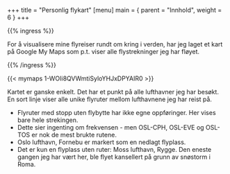 +++
title = "Personlig flykart"
[menu]
main = { parent = "Innhold", weight = 6 }
+++

{{% ingress %}}

For å visualisere mine flyreiser rundt om kring i verden, har jeg laget et kart på Google My Maps
som p.t. viser alle flystrekninger jeg har fløyet.

{{% /ingress %}}

{{< mymaps 1-WOIi8QVWmtiSyloYHJxDPYAIR0 >}}

Kartet er ganske enkelt. Det har et punkt på alle lufthavner jeg har besøkt. En sort linje viser
alle unike flyruter mellom lufthavnene jeg har reist på.

- Flyruter med stopp uten flybytte har ikke egne oppføringer. Her vises bare hele strekingen.  
- Dette sier ingenting om frekvensen - men OSL-CPH, OSL-EVE og OSL-TOS er nok de mest brukte rutene.
- Oslo lufthavn, Fornebu er markert som en nedlagt flyplass.
- Det er kun en flyplass uten ruter: Moss lufthavn, Rygge. Den eneste gangen jeg har vært her, ble
flyet kansellert på grunn av snøstorm i Roma.
